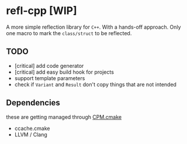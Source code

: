 # refl-cpp [WIP]
A more simple reflection library for `C++`.
With a hands-off approach.
Only one macro to mark the `class/struct` to be reflected.

## TODO
- [critical] add code generator
- [critical] add easy build hook for projects
- support template parameters
- check if `Variant` and `Result` don't copy things that are not intended

## Dependencies
these are getting managed through [CPM.cmake](https://github.com/cpm-cmake/CPM.cmake)

- ccache.cmake
- LLVM / Clang
